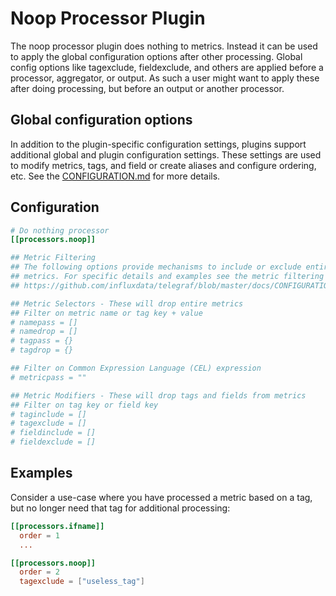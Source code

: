 # Noop Processor Plugin

The noop processor plugin does nothing to metrics. Instead it can be used to
apply the global configuration options after other processing. Global config
options like tagexclude, fieldexclude, and others are applied before a
processor, aggregator, or output. As such a user might want to apply these
after doing processing, but before an output or another processor.

## Global configuration options <!-- @/docs/includes/plugin_config.md -->

In addition to the plugin-specific configuration settings, plugins support
additional global and plugin configuration settings. These settings are used to
modify metrics, tags, and field or create aliases and configure ordering, etc.
See the [CONFIGURATION.md][CONFIGURATION.md] for more details.

[CONFIGURATION.md]: ../../../docs/CONFIGURATION.md#plugins

## Configuration

```toml @sample.conf
# Do nothing processor
[[processors.noop]]

## Metric Filtering
## The following options provide mechanisms to include or exclude entire
## metrics. For specific details and examples see the metric filtering docs:
## https://github.com/influxdata/telegraf/blob/master/docs/CONFIGURATION.md#metric-filtering

## Metric Selectors - These will drop entire metrics
## Filter on metric name or tag key + value
# namepass = []
# namedrop = []
# tagpass = {}
# tagdrop = {}

## Filter on Common Expression Language (CEL) expression
# metricpass = ""

## Metric Modifiers - These will drop tags and fields from metrics
## Filter on tag key or field key
# taginclude = []
# tagexclude = []
# fieldinclude = []
# fieldexclude = []
```

## Examples

Consider a use-case where you have processed a metric based on a tag, but no
longer need that tag for additional processing:

```toml
[[processors.ifname]]
  order = 1
  ...

[[processors.noop]]
  order = 2
  tagexclude = ["useless_tag"]
```
